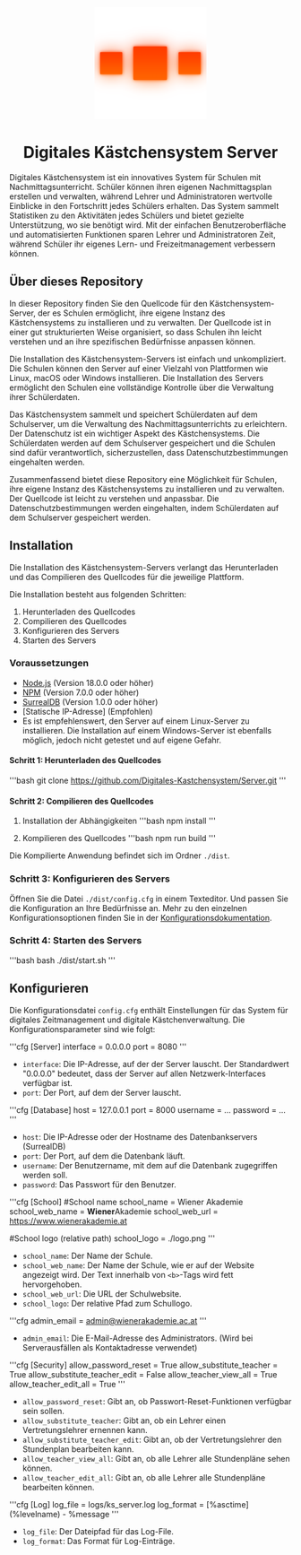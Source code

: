 <p align="center">
  <img src="public/logo.png" alt="Logo" height="200">
</p>



<p align="center">
  <h1 align="center">Digitales Kästchensystem Server</h1>
  Digitales Kästchensystem ist ein innovatives System für Schulen mit Nachmittagsunterricht. Schüler können ihren eigenen Nachmittagsplan erstellen und verwalten, während Lehrer und Administratoren wertvolle Einblicke in den Fortschritt jedes Schülers erhalten. Das System sammelt Statistiken zu den Aktivitäten jedes Schülers und bietet gezielte Unterstützung, wo sie benötigt wird. Mit der einfachen Benutzeroberfläche und automatisierten Funktionen sparen Lehrer und Administratoren Zeit, während Schüler ihr eigenes Lern- und Freizeitmanagement verbessern können.
</p>

## Über dieses Repository

In dieser Repository finden Sie den Quellcode für den Kästchensystem-Server, der es Schulen ermöglicht, ihre eigene Instanz des Kästchensystems zu installieren und zu verwalten. Der Quellcode ist in einer gut strukturierten Weise organisiert, so dass Schulen ihn leicht verstehen und an ihre spezifischen Bedürfnisse anpassen können.

Die Installation des Kästchensystem-Servers ist einfach und unkompliziert. Die Schulen können den Server auf einer Vielzahl von Plattformen wie Linux, macOS oder Windows installieren. Die Installation des Servers ermöglicht den Schulen eine vollständige Kontrolle über die Verwaltung ihrer Schülerdaten.

Das Kästchensystem sammelt und speichert Schülerdaten auf dem Schulserver, um die Verwaltung des Nachmittagsunterrichts zu erleichtern. Der Datenschutz ist ein wichtiger Aspekt des Kästchensystems. Die Schülerdaten werden auf dem Schulserver gespeichert und die Schulen sind dafür verantwortlich, sicherzustellen, dass Datenschutzbestimmungen eingehalten werden.

Zusammenfassend bietet diese Repository eine Möglichkeit für Schulen, ihre eigene Instanz des Kästchensystems zu installieren und zu verwalten. Der Quellcode ist leicht zu verstehen und anpassbar. Die Datenschutzbestimmungen werden eingehalten, indem Schülerdaten auf dem Schulserver gespeichert werden.

## Installation
Die Installation des Kästchensystem-Servers verlangt das Herunterladen und das Compilieren des Quellcodes für die jeweilige Plattform.

Die Installation besteht aus folgenden Schritten:
1. Herunterladen des Quellcodes
2. Compilieren des Quellcodes
3. Konfigurieren des Servers
4. Starten des Servers

### Voraussetzungen
- [Node.js](https://nodejs.org/en/) (Version 18.0.0 oder höher)
- [NPM](https://www.npmjs.com/) (Version 7.0.0 oder höher)
- [SurrealDB](https://surrealdb.com/) (Version 1.0.0 oder höher)
- [Statische IP-Adresse] (Empfohlen)
- Es ist empfehlenswert, den Server auf einem Linux-Server zu installieren. Die Installation auf einem Windows-Server ist ebenfalls möglich, jedoch nicht getestet und auf eigene Gefahr.


#### Schritt 1: Herunterladen des Quellcodes
'''bash
git clone https://github.com/Digitales-Kastchensystem/Server.git
'''

#### Schritt 2: Compilieren des Quellcodes
1. Installation der Abhängigkeiten
'''bash
npm install
'''

2. Kompilieren des Quellcodes
'''bash
npm run build
'''

Die Kompilierte Anwendung befindet sich im Ordner `./dist`.

### Schritt 3: Konfigurieren des Servers
Öffnen Sie die Datei `./dist/config.cfg` in einem Texteditor. Und passen Sie die Konfiguration an Ihre Bedürfnisse an.
Mehr zu den einzelnen Konfigurationsoptionen finden Sie in der [Konfigurationsdokumentation](#Konfigurieren).

### Schritt 4: Starten des Servers
'''bash
bash ./dist/start.sh
'''

## Konfigurieren
Die Konfigurationsdatei `config.cfg` enthält Einstellungen für das System für digitales Zeitmanagement und digitale Kästchenverwaltung. Die Konfigurationsparameter sind wie folgt:

'''cfg
[Server]
interface = 0.0.0.0
port = 8080
'''
- `interface`: Die IP-Adresse, auf der der Server lauscht. Der Standardwert "0.0.0.0" bedeutet, dass der Server auf allen Netzwerk-Interfaces verfügbar ist.
- `port`: Der Port, auf dem der Server lauscht.

'''cfg
[Database]
host = 127.0.0.1
port = 8000
username = ...
password = ...
'''

- `host`: Die IP-Adresse oder der Hostname des Datenbankservers (SurrealDB)
- `port`: Der Port, auf dem die Datenbank läuft.
- `username`: Der Benutzername, mit dem auf die Datenbank zugegriffen werden soll.
- `password`: Das Passwort für den Benutzer.

'''cfg
[School]
#School name
school_name = Wiener Akademie
school_web_name = <b>Wiener</b>Akademie
school_web_url = https://www.wienerakademie.at

#School logo (relative path)
school_logo = ./logo.png
'''

- `school_name`: Der Name der Schule.
- `school_web_name`: Der Name der Schule, wie er auf der Website angezeigt wird. Der Text innerhalb von `<b>`-Tags wird fett hervorgehoben.
- `school_web_url`: Die URL der Schulwebsite.
- `school_logo`: Der relative Pfad zum Schullogo.

'''cfg
admin_email = admin@wienerakademie.ac.at
'''

- `admin_email`: Die E-Mail-Adresse des Administrators. (Wird bei Serverausfällen als Kontaktadresse verwendet)

'''cfg
[Security]
allow_password_reset = True
allow_substitute_teacher = True
allow_substitute_teacher_edit = False
allow_teacher_view_all = True
allow_teacher_edit_all = True
'''


- `allow_password_reset`: Gibt an, ob Passwort-Reset-Funktionen verfügbar sein sollen.
- `allow_substitute_teacher`: Gibt an, ob ein Lehrer einen Vertretungslehrer ernennen kann.
- `allow_substitute_teacher_edit`: Gibt an, ob der Vertretungslehrer den Stundenplan bearbeiten kann.
- `allow_teacher_view_all`: Gibt an, ob alle Lehrer alle Stundenpläne sehen können.
- `allow_teacher_edit_all`: Gibt an, ob alle Lehrer alle Stundenpläne bearbeiten können.

'''cfg
[Log]
log_file = logs/ks_server.log
log_format = [%asctime] (%levelname) - %message
'''

- `log_file`: Der Dateipfad für das Log-File.
- `log_format`: Das Format für Log-Einträge.